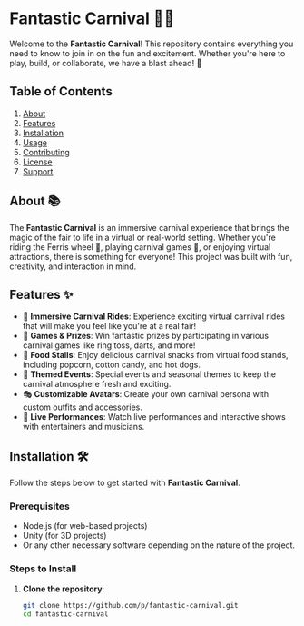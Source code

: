 # Fantastic Carnival 🎉🎪

Welcome to the **Fantastic Carnival**! This repository contains everything you need to know to join in on the fun and excitement. Whether you're here to play, build, or collaborate, we have a blast ahead! 🎡

## Table of Contents
1. [About](#about)
2. [Features](#features)
3. [Installation](#installation)
4. [Usage](#usage)
5. [Contributing](#contributing)
6. [License](#license)
7. [Support](#support)

## About 📚

The **Fantastic Carnival** is an immersive carnival experience that brings the magic of the fair to life in a virtual or real-world setting. Whether you're riding the Ferris wheel 🎢, playing carnival games 🎯, or enjoying virtual attractions, there is something for everyone! This project was built with fun, creativity, and interaction in mind.

## Features ✨

- 🎠 **Immersive Carnival Rides**: Experience exciting virtual carnival rides that will make you feel like you're at a real fair!
- 🎯 **Games & Prizes**: Win fantastic prizes by participating in various carnival games like ring toss, darts, and more!
- 🍿 **Food Stalls**: Enjoy delicious carnival snacks from virtual food stands, including popcorn, cotton candy, and hot dogs.
- 🎉 **Themed Events**: Special events and seasonal themes to keep the carnival atmosphere fresh and exciting.
- 🎭 **Customizable Avatars**: Create your own carnival persona with custom outfits and accessories.
- 🎤 **Live Performances**: Watch live performances and interactive shows with entertainers and musicians.

## Installation 🛠️

Follow the steps below to get started with **Fantastic Carnival**.

### Prerequisites

- Node.js (for web-based projects)
- Unity (for 3D projects)
- Or any other necessary software depending on the nature of the project.

### Steps to Install

1. **Clone the repository**:

   ```bash
   git clone https://github.com/p/fantastic-carnival.git
   cd fantastic-carnival
